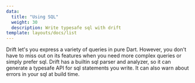 ```yaml
---
data:
  title: "Using SQL"
  weight: 30
  description: Write typesafe sql with drift
template: layouts/docs/list
---
```


Drift let's you express a variety of queries in pure Dart. However, you don't have to miss out
on its features when you need more complex queries or simply prefer sql. Drift has a builtin
sql parser and analyzer, so it can generate a typesafe API for sql statements you write.
It can also warn about errors in your sql at build time.